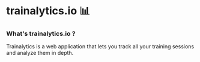 
# trainalytics.io 📊
### What's trainalytics.io ?
Trainalytics is a web application that lets you track all your training sessions and analyze them in depth.
